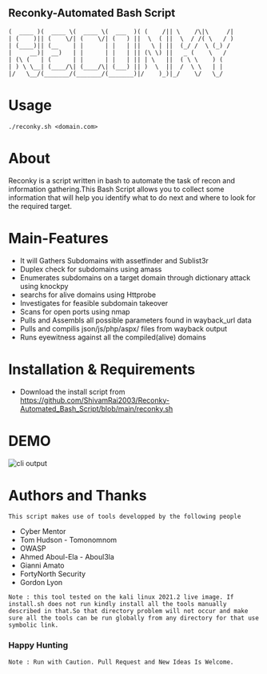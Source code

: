 ## Reconky-Automated Bash Script

```---------	 _______  _______  _______  _______  _        _                
(  ____ )(  ____ \(  ____ \(  ___  )( (    /|| \    /\|\     /|
| (    )|| (    \/| (    \/| (   ) ||  \  ( ||  \  / /( \   / )
| (____)|| (__    | |      | |   | ||   \ | ||  (_/ /  \ (_) / 
|     __)|  __)   | |      | |   | || (\ \) ||   _ (    \   /  
| (\ (   | (      | |      | |   | || | \   ||  ( \ \    ) (   
| ) \ \__| (____/\| (____/\| (___) || )  \  ||  /  \ \   | |   
|/   \__/(_______/(_______/(_______)|/    )_)|_/    \/   \_/   
``` 

# Usage
`./reconky.sh <domain.com>`

# About 

Reconky is a script written in bash to automate the task of recon and information gathering.This Bash Script allows you to collect some information that will help you identify what to do next and where to look for the required target.

# Main-Features

- It will Gathers Subdomains with assetfinder and Sublist3r
- Duplex check for subdomains using amass
- Enumerates subdomains on a target domain through dictionary attack using knockpy
- searchs for alive domains using Httprobe
- Investigates for feasible subdomain takeover
- Scans for open ports using nmap
- Pulls and Assembls all possible parameters found in wayback_url data
- Pulls and compilis json/js/php/aspx/ files from wayback output
- Runs eyewitness against all the compiled(alive) domains

# Installation & Requirements
- Download the install script from https://github.com/ShivamRai2003/Reconky-Automated_Bash_Script/blob/main/reconky.sh

# DEMO
![cli output](https://github.com/ShivamRai2003/Reconky-Automated_Bash_Script/blob/main/Recon.gif)

# Authors and Thanks

`This script makes use of tools developped by the following people`
- Cyber Mentor 
- Tom Hudson - Tomonomnom
- OWASP
- Ahmed Aboul-Ela - Aboul3la
- Gianni Amato
- FortyNorth Security
- Gordon Lyon

`Note : this tool tested on the kali linux 2021.2 live image. If install.sh does not run kindly install all the tools manually described in that.So that directory problem will not occur and make sure all the tools can be run globally from any directory for that use symbolic link.`

### Happy Hunting
`Note : Run with Caution. Pull Request and New Ideas Is Welcome. `
